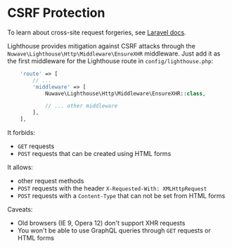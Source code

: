 # CSRF Protection

To learn about cross-site request forgeries, see [Laravel docs](https://laravel.com/docs/csrf).

Lighthouse provides mitigation against CSRF attacks through the `Nuwave\Lighthouse\Http\Middleware\EnsureXHR` middleware.
Just add it as the first middleware for the Lighthouse route in `config/lighthouse.php`:

```php
    'route' => [
        // ...
        'middleware' => [
            Nuwave\Lighthouse\Http\Middleware\EnsureXHR::class,

            // ... other middleware
        ],
    ],
```

It forbids:

- `GET` requests
- `POST` requests that can be created using HTML forms

It allows:

- other request methods
- `POST` requests with the header `X-Requested-With: XMLHttpRequest`
- `POST` requests with a `Content-Type` that can not be set from HTML forms

Caveats:

- Old browsers (IE 9, Opera 12) don't support XHR requests
- You won't be able to use GraphQL queries through `GET` requests or HTML forms
